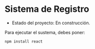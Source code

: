 <h1> Sistema de Registro </h1>

- Estado del proyecto: En construcción.

Para ejecutar el sustema, debes poner:

```npm install react```

